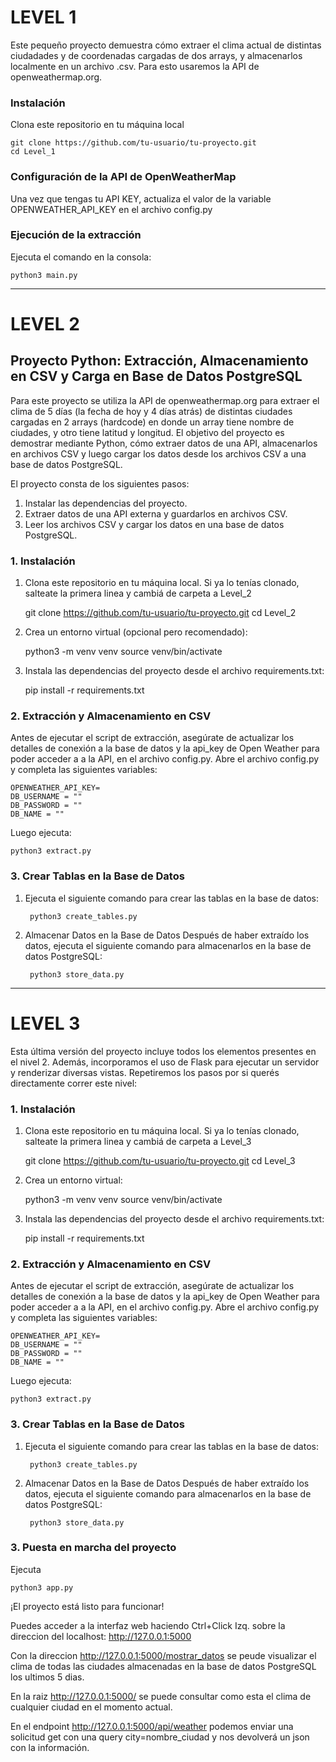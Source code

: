 # LEVEL 1
Este pequeño proyecto demuestra cómo extraer el clima actual de distintas ciudadades y de coordenadas cargadas de dos arrays, y almacenarlos localmente en un archivo .csv. Para esto usaremos la API de openweathermap.org.

### Instalación
Clona este repositorio en tu máquina local

    git clone https://github.com/tu-usuario/tu-proyecto.git
    cd Level_1

### Configuración de la API de OpenWeatherMap

Una vez que tengas tu API KEY, actualiza el valor de la variable OPENWEATHER_API_KEY en el archivo config.py

### Ejecución de la extracción

Ejecuta el comando en la consola:

    python3 main.py

----------------------------------------------------------------------------------

# LEVEL 2
## Proyecto Python: Extracción, Almacenamiento en CSV y Carga en Base de Datos PostgreSQL

Para este proyecto se utiliza la API de openweathermap.org para extraer el clima de 5 días (la fecha de hoy y 4 días atrás) de distintas ciudades cargadas en 2 arrays (hardcode) en donde un array tiene nombre de ciudades, y otro tiene latitud y longitud.
El objetivo del proyecto es demostrar mediante Python, cómo extraer datos de una API, almacenarlos en archivos CSV y luego cargar los datos desde los archivos CSV a una base de datos PostgreSQL.

El proyecto consta de los siguientes pasos:

1. Instalar las dependencias del proyecto.
2. Extraer datos de una API externa y guardarlos en archivos CSV.
3. Leer los archivos CSV y cargar los datos en una base de datos PostgreSQL.

### 1. Instalación

1. Clona este repositorio en tu máquina local. Si ya lo tenías clonado, salteate la primera linea y cambiá de carpeta a Level_2

   git clone https://github.com/tu-usuario/tu-proyecto.git
   cd Level_2

2.  Crea un entorno virtual (opcional pero recomendado):

    python3 -m venv venv
    source venv/bin/activate

3.  Instala las dependencias del proyecto desde el archivo requirements.txt:

    pip install -r requirements.txt
    
### 2. Extracción y Almacenamiento en CSV

Antes de ejecutar el script de extracción, asegúrate de actualizar los detalles de conexión a la base de datos y la api_key de Open Weather para poder acceder a a la API, en el archivo config.py. Abre el archivo config.py y completa las siguientes variables:

    OPENWEATHER_API_KEY=
    DB_USERNAME = ""
    DB_PASSWORD = ""
    DB_NAME = ""

Luego ejecuta:

    python3 extract.py

### 3. Crear Tablas en la Base de Datos

1. Ejecuta el siguiente comando para crear las tablas en la base de datos:

        python3 create_tables.py

2. Almacenar Datos en la Base de Datos
Después de haber extraído los datos, ejecuta el siguiente comando para almacenarlos en la base de datos PostgreSQL:
    
        python3 store_data.py

--------------------------------------------------------------------------------
# LEVEL 3
Esta última versión del proyecto incluye todos los elementos presentes en el nivel 2. Además, incorporamos el uso de Flask para ejecutar un servidor y renderizar diversas vistas.
Repetiremos los pasos por si querés directamente correr este nivel:

### 1. Instalación

1. Clona este repositorio en tu máquina local. Si ya lo tenías clonado, salteate la primera linea y cambiá de carpeta a Level_3

   git clone https://github.com/tu-usuario/tu-proyecto.git
   cd Level_3

2.  Crea un entorno virtual:

    python3 -m venv venv
    source venv/bin/activate

3.  Instala las dependencias del proyecto desde el archivo requirements.txt:

    pip install -r requirements.txt
    
### 2. Extracción y Almacenamiento en CSV

Antes de ejecutar el script de extracción, asegúrate de actualizar los detalles de conexión a la base de datos y la api_key de Open Weather para poder acceder a a la API, en el archivo config.py. Abre el archivo config.py y completa las siguientes variables:

    OPENWEATHER_API_KEY=
    DB_USERNAME = ""
    DB_PASSWORD = ""
    DB_NAME = ""

Luego ejecuta:

    python3 extract.py

### 3. Crear Tablas en la Base de Datos

1. Ejecuta el siguiente comando para crear las tablas en la base de datos:

        python3 create_tables.py

2. Almacenar Datos en la Base de Datos
Después de haber extraído los datos, ejecuta el siguiente comando para almacenarlos en la base de datos PostgreSQL:
    
        python3 store_data.py

### 3. Puesta en marcha del proyecto
Ejecuta
    
    python3 app.py

¡El proyecto está listo para funcionar!

Puedes acceder a la interfaz web haciendo Ctrl+Click Izq. sobre la direccion del localhost:  http://127.0.0.1:5000

Con la direccion http://127.0.0.1:5000/mostrar_datos se peude visualizar el clima de todas las ciudades almacenadas en la base de datos PostgreSQL los ultimos 5 dias.

En la raiz http://127.0.0.1:5000/ se puede consultar como esta el clima de cualquier ciudad en el momento actual.

En el endpoint http://127.0.0.1:5000/api/weather podemos enviar una solicitud get con una query city=nombre_ciudad y nos devolverá un json con la información.
